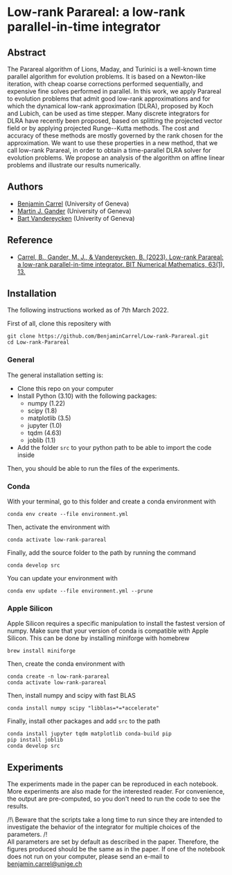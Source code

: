 # Low-rank Parareal: a low-rank parallel-in-time integrator

## Abstract

The Parareal algorithm of Lions, Maday, and Turinici is a well-known time parallel algorithm for evolution problems. It is based on a Newton-like iteration, with cheap coarse corrections performed sequentially, and expensive fine solves performed in parallel. In this work, we apply Parareal to evolution problems that admit good low-rank approximations and for which the dynamical low-rank approximation (DLRA), proposed by Koch and Lubich, can be used as time stepper. Many discrete integrators for DLRA have recently been proposed, based on splitting the projected vector field or by applying projected Runge--Kutta methods. The cost and accuracy of these methods are mostly governed by the rank chosen for the approximation. We want to use these properties in a new method, that we call low-rank Parareal, in order to obtain a time-parallel DLRA solver for evolution problems. We propose an analysis of the algorithm on affine linear problems and illustrate our results numerically.

## Authors

- [Benjamin Carrel](https://www.carrel.world) (University of Geneva)
- [Martin J. Gander](https://www.unige.ch/~gander/) (University of Geneva)
- [Bart Vandereycken](https://www.unige.ch/math/vandereycken/) (Univerity of Geneva)

## Reference

- [Carrel, B., Gander, M. J., & Vandereycken, B. (2023). Low-rank Parareal: a low-rank parallel-in-time integrator. BIT Numerical Mathematics, 63(1), 13.](https://link.springer.com/article/10.1007/s10543-023-00953-3)

## Installation

The following instructions worked as of 7th March 2022.

First of all, clone this repositery with

```
git clone https://github.com/BenjaminCarrel/Low-rank-Parareal.git
cd Low-rank-Parareal
```


### General

The general installation setting is:

- Clone this repo on your computer
- Install Python (3.10) with the following packages:
  - numpy (1.22)
  - scipy (1.8)
  - matplotlib (3.5)
  - jupyter (1.0)
  - tqdm (4.63)
  - joblib (1.1)
- Add the folder `src` to your python path to be able to import the code inside

Then, you should be able to run the files of the experiments.

### Conda

With your terminal, go to this folder and create a conda environment with

`conda env create --file environment.yml`

Then, activate the environment with

`conda activate low-rank-parareal`

Finally, add the source folder to the path by running the command

`conda develop src`

You can update your environment with

`conda env update --file environment.yml --prune`


### Apple Silicon

Apple Silicon requires a specific manipulation to install the fastest version of numpy. Make sure that your version of conda is compatible with Apple Silicon. This can be done by installing miniforge with homebrew

`brew install miniforge`

Then, create the conda environment with

```
conda create -n low-rank-parareal
conda activate low-rank-parareal
```

Then, install numpy and scipy with fast BLAS

```
conda install numpy scipy "libblas=*=*accelerate"
```

Finally, install other packages and add `src` to the path

```
conda install jupyter tqdm matplotlib conda-build pip
pip install joblib
conda develop src
```

## Experiments

The experiments made in the paper can be reproduced in each notebook.
More experiments are also made for the interested reader.
For convenience, the output are pre-computed, so you don't need to run the code to see the results.

/!\ Beware that the scripts take a long time to run since they are intended to investigate the behavior of the integrator for multiple choices of the parameters. /!\
All parameters are set by default as described in the paper. Therefore, the figures produced should be the same as in the paper.
If one of the notebook does not run on your computer, please send an e-mail to benjamin.carrel@unige.ch








